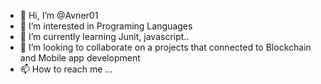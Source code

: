 - 👋 Hi, I’m @Avner01
- 👀 I’m interested in Programing Languages 
- 🌱 I’m currently learning Junit, javascript..
- 💞️ I’m looking to collaborate on a projects that connected to Blockchain and Mobile app development
- 📫 How to reach me ...

<!---
Avner01/Avner01 is a ✨ special ✨ repository because its `README.md` (this file) appears on your GitHub profile.
You can click the Preview link to take a look at your changes.
--->
